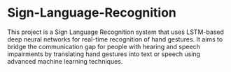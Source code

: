 # Sign-Language-Recognition
This project is a Sign Language Recognition system that uses LSTM-based deep neural networks for real-time recognition of hand gestures. It aims to bridge the communication gap for people with hearing and speech impairments by translating hand gestures into text or speech using advanced machine learning techniques.
